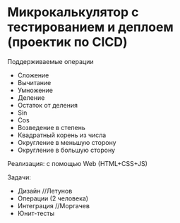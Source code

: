 # Микрокалькулятор с тестированием и деплоем (проектик по CICD)

Поддерживаемые операции
+ Сложение
+ Вычитание
+ Умножение
+ Деление
+ Остаток от деления
+ Sin
+ Cos
+ Возведение в степень
+ Квадратный корень из числа
+ Округление в меньшую сторону
+ Округление в большую сторону

Реализация: с помощью Web (HTML+CSS+JS)

Задачи:
+ Дизайн //Летунов
+ Операции (2 человека)
+ Интеграция //Моргачев
+ Юнит-тесты

